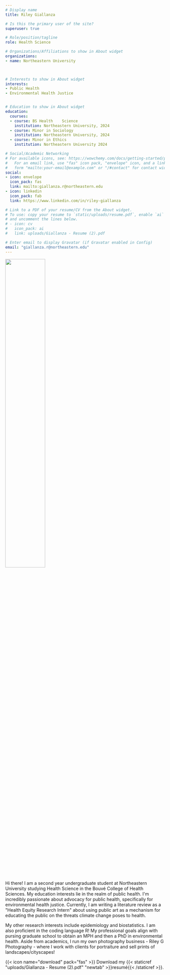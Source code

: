 ```yaml
---
# Display name
title: Riley Giallanza

# Is this the primary user of the site?
superuser: true

# Role/position/tagline
role: Health Science

# Organizations/Affiliations to show in About widget
organizations:
- name: Northeastern University
  


# Interests to show in About widget
interests:
- Public Health
- Environmental Health Justice


# Education to show in About widget
education:
  courses:
  - course: BS Health    Science
    institution: Northeastern University, 2024
  - course: Minor in Sociology
    institution: Northeastern University, 2024
  - course: Minor in Ethics
    institution: Northeastern University 2024

# Social/Academic Networking
# For available icons, see: https://wowchemy.com/docs/getting-started/page-builder/#icons
#   For an email link, use "fas" icon pack, "envelope" icon, and a link in the
#   form "mailto:your-email@example.com" or "/#contact" for contact widget.
social:
- icon: envelope
  icon_pack: fas
  link: mailto:giallanza.r@northeastern.edu
- icon: linkedin
  icon_pack: fab
  link: https://www.linkedin.com/in/riley-giallanza

# Link to a PDF of your resume/CV from the About widget.
# To use: copy your resume to `static/uploads/resume.pdf`, enable `ai` icons in `params.toml`,
# and uncomment the lines below.
# - icon: cv
#   icon_pack: ai
#   link: uploads/Giallanza - Resume (2).pdf

# Enter email to display Gravatar (if Gravatar enabled in Config)
email: "giallanza.r@northeastern.edu"
---
```


<img src="/authors/admin/_index_files/featured.jpg" width=50%>

<p style="text-align: left;">
Hi there! I am a second year undergraduate student at Northeastern University studying Health Science in the Bouvé College of Health Sciences. My education interests lie in the realm of public health. I'm incredibly passionate about advocacy for public health, specifically for environmental health justice. Currently, I am writing a literature review as a "Health Equity Research Intern" about using public art as a mechanism for educating the public on the threats climate change poses to health. 

My other research interests include epidemiology and biostatistics. I am also proficient in the coding language R! My professional goals align with pursing graduate school to obtain an MPH and then a PhD in environmental health. Aside from academics, I run my own photography business - Riley G Photography - where I work with clients for portraiture and sell prints of landscapes/cityscapes! 
</p>



{{< icon name="download" pack="fas" >}} Download my {{< staticref "uploads/Giallanza - Resume (2).pdf" "newtab" >}}resumé{{< /staticref >}}. 